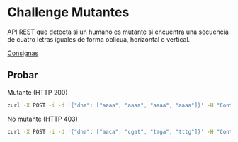 # Challenge Mutantes

API REST que detecta si un humano es mutante si encuentra una secuencia de cuatro letras iguales de forma oblicua, horizontal o vertical. 

[Consignas](https://github.com/bshyn/challenge-mutantes/blob/master/Challenge_Mutantes_API_Rest.pdf)

## Probar
Mutante (HTTP 200)
```bash
curl -X POST -i -d '{"dna": ["aaaa", "aaaa", "aaaa", "aaaa"]}' -H "Content-Type: application/json" http://frupp.com.ar/mutant
```
No mutante (HTTP 403)
```bash
curl -X POST -i -d '{"dna": ["aaca", "cgat", "taga", "tttg"]}' -H "Content-Type: application/json" http://frupp.com.ar/mutant
```
